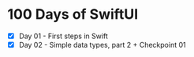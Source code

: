 # 100 Days of SwiftUI

- [x] Day 01 - First steps in Swift
- [x] Day 02 - Simple data types, part 2 + Checkpoint 01

